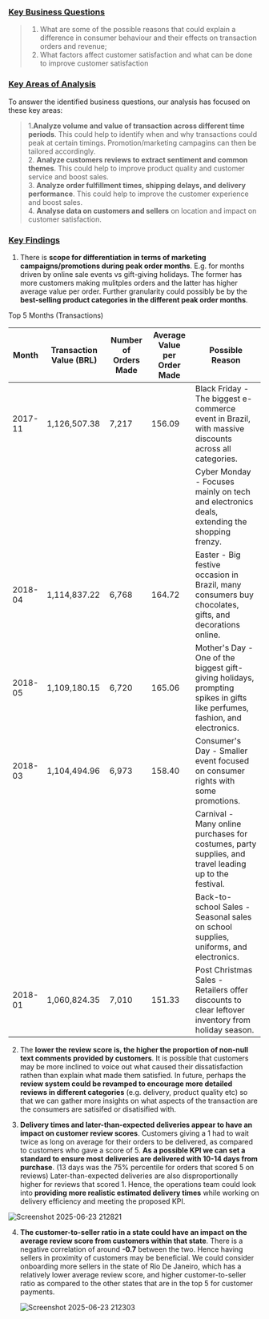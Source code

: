 ### <u> Key Business Questions </u>

> 1. What are some of the possible reasons that could explain a difference in consumer behaviour and their effects on transaction orders and revenue;
> 2. What factors affect customer satisfaction and what can be done to improve customer satisfaction

### <u> Key Areas of Analysis </u>

To answer the identified business questions, our analysis has focused on these key areas:

> 1.**Analyze volume and value of transaction across different time periods**. This could help to identify when and why transactions could peak at certain timings. Promotion/marketing campagins can then be tailored accordingly. 
<br> 2. **Analyze customers reviews to extract sentiment and common themes**. This could help to improve product quality and customer service and boost sales.
<br> 3. **Analyze order fulfillment times, shipping delays, and delivery performance**. This could help to improve the customer experience and boost sales.
<br> 4. **Analyse data on customers and sellers** on location and impact on customer satisfaction.

### <u> Key Findings </u>

1. There is **scope for differentiation in terms of marketing campaigns/promotions during peak order months**. E.g. for months driven by online sale events vs gift-giving holidays. The former has more customers making mulitples orders and the latter has higher average value per order. Further granularity could possibly be by the **best-selling product categories in the different peak order months**.

Top 5 Months (Transactions)

| Month    | Transaction Value (BRL) | Number of Orders Made | Average Value per Order Made | Possible Reason                                                                                                                                         |
|----------|-------------------------|-----------------------|------------------------------|--------------------------------------------------------------------------------------------------------------------------------------------------------|
| 2017-11  | 1,126,507.38            | 7,217                 | 156.09                       | Black Friday - The biggest e-commerce event in Brazil, with massive discounts across all categories.                                                   |
|          |                         |                       |                              | Cyber Monday - Focuses mainly on tech and electronics deals, extending the shopping frenzy.                                                            |
| 2018-04  | 1,114,837.22            | 6,768                 | 164.72                       | Easter - Big festive occasion in Brazil, many consumers buy chocolates, gifts, and decorations online.                                                   |
| 2018-05  | 1,109,180.15            | 6,720                 | 165.06                       | Mother's Day - One of the biggest gift-giving holidays, prompting spikes in gifts like perfumes, fashion, and electronics.                               |
| 2018-03  | 1,104,494.96            | 6,973                 | 158.40                       | Consumer's Day - Smaller event focused on consumer rights with some promotions.                                                                         |
|          |                         |                       |                              | Carnival - Many online purchases for costumes, party supplies, and travel leading up to the festival.                                                   |
|          |                         |                       |                              | Back-to-school Sales - Seasonal sales on school supplies, uniforms, and electronics.                                                                  |
| 2018-01  | 1,060,824.35            | 7,010                 | 151.33                       | Post Christmas Sales - Retailers offer discounts to clear leftover inventory from holiday season.                                                      |


2. The **lower the review score is, the higher the proportion of non-null text comments provided by customers**. It is possible that customers may be more inclined to voice out what caused their dissatisfaction rathen than explain what made them satisfied. In future, perhaps the **review system could be revamped to encourage more detailed reviews in different categories** (e.g. delivery, product quality etc) so that we can gather more insights on what aspects of the transaction are the consumers are satisifed or disatisified with.

3. **Delivery times and later-than-expected deliveries appear to have an impact on customer review scores**. Customers giving a 1 had to wait twice as long on average for their orders to be delivered, as compared to customers who gave a score of 5. **As a possible KPI we can set a standard to ensure most deliveries are delivered with 10-14 days from purchase**. (13 days was the 75% percentile for orders that scored 5 on reviews) Later-than-expected deliveries are also disproportionally higher for reviews that scored 1. Hence, the operations team could look into **providing more realistic estimated delivery times** while working on delivery efficiency and meeting the proposed KPI.

![Screenshot 2025-06-23 212821](https://github.com/user-attachments/assets/d8985fe9-2700-413f-807a-78da522ef22b)


4. **The customer-to-seller ratio in a state could have an impact on the average review score from customers within that state**. There is a negative correlation of around **-0.7** between the two. Hence having sellers in proximity of customers may be beneficial. We could consider onboarding more sellers in the state of Rio De Janeiro, which has a relatively lower average review score, and higher customer-to-seller ratio as compared to the other states that are in the top 5 for customer payments.

   ![Screenshot 2025-06-23 212303](https://github.com/user-attachments/assets/413db976-e1bf-4955-b6c9-ab3aa10fc966)

